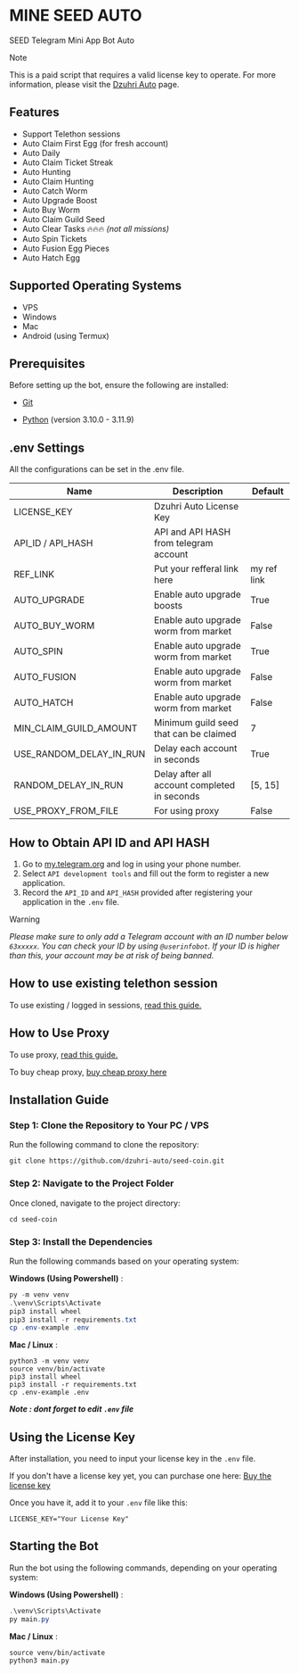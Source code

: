 # MINE SEED AUTO

SEED Telegram Mini App Bot Auto

> [!NOTE]
> This is a paid script that requires a valid license key to operate. For more information, please visit the [Dzuhri Auto](https://irhamdz.notion.site/Dzuhri-Auto-10f53e55353080f98fbae250bd7172d1) page.

## Features

- Support Telethon sessions
- Auto Claim First Egg (for fresh account)
- Auto Daily
- Auto Claim Ticket Streak
- Auto Hunting
- Auto Claim Hunting
- Auto Catch Worm
- Auto Upgrade Boost
- Auto Buy Worm
- Auto Claim Guild Seed
- Auto Clear Tasks 🔥🔥🔥 *(not all missions)*
- Auto Spin Tickets
- Auto Fusion Egg Pieces
- Auto Hatch Egg

## Supported Operating Systems

- VPS
- Windows
- Mac
- Android (using Termux)

## Prerequisites

Before setting up the bot, ensure the following are installed:

- [Git](https://git-scm.com/downloads)

- [Python](https://www.python.org/downloads/) (version 3.10.0 - 3.11.9)

## .env Settings

All the configurations can be set in the .env file.

| Name                    | Description                                  | Default     |
| ----------------------- | -------------------------------------------- | ----------- |
| LICENSE_KEY             | Dzuhri Auto License Key                      |             |
| API_ID / API_HASH       | API and API HASH from telegram account       |             |
| REF_LINK                | Put your refferal link here                  | my ref link |
| AUTO_UPGRADE            | Enable auto upgrade boosts                   | True        |
| AUTO_BUY_WORM           | Enable auto upgrade worm from market         | False       |
| AUTO_SPIN               | Enable auto upgrade worm from market         | True        |
| AUTO_FUSION             | Enable auto upgrade worm from market         | False       |
| AUTO_HATCH              | Enable auto upgrade worm from market         | False       |
| MIN_CLAIM_GUILD_AMOUNT  | Minimum guild seed that can be claimed       | 7           |
| USE_RANDOM_DELAY_IN_RUN | Delay each account in seconds                | True        |
| RANDOM_DELAY_IN_RUN     | Delay after all account completed in seconds | [5, 15]     |
| USE_PROXY_FROM_FILE     | For using proxy                              | False       |

## How to Obtain API ID and API HASH

1. Go to [my.telegram.org](https://my.telegram.org/) and log in using your phone number.
2. Select `API development tools` and fill out the form to register a new application.
3. Record the `API_ID` and `API_HASH` provided after registering your application in the `.env` file.

> [!WARNING]
> *Please make sure to only add a Telegram account with an ID number below `63xxxxx`. You can check your ID by using `@userinfobot`. If your ID is higher than this, your account may be at risk of being banned.*

<!-- ## How to obtain and use Query ID

To get the Query ID, [read this guide.](https://irhamdz.notion.site/Tutorial-Get-Query-ID-f415621d4a9843d2a7a9ad2cfb9abeb4?pvs=74)

Once you have the Query ID, add it to the `query_ids.txt` file.</br>
If you're using multiple accounts, simply add each query ID on a new line, like this:

```bash
query_id=xxxxxxxxx-User1
query_id=xxxxxxxxx-User2
``` -->

## How to use existing telethon session

To use existing / logged in sessions, [read this guide.](https://irhamdz.notion.site/Use-existing-telethon-sessions-11f53e55353080bc968ee5ee446e7d2b?pvs=74)

## How to Use Proxy

To use proxy, [read this guide.](https://irhamdz.notion.site/Use-Proxy-11153e553530807aaa14fdfde425723c?pvs=74)

To buy cheap proxy, [buy cheap proxy here](https://proxy-seller.com/?partner=QJGZSHEU86WI9Y)

## Installation Guide

### Step 1: Clone the Repository to Your PC / VPS

Run the following command to clone the repository:

```shell
git clone https://github.com/dzuhri-auto/seed-coin.git
```

### Step 2: Navigate to the Project Folder

Once cloned, navigate to the project directory:

```shell
cd seed-coin
```

### Step 3: Install the Dependencies

Run the following commands based on your operating system:

**Windows (Using Powershell)** :

```powershell
py -m venv venv
.\venv\Scripts\Activate
pip3 install wheel
pip3 install -r requirements.txt
cp .env-example .env
```

**Mac / Linux** :

```shell
python3 -m venv venv
source venv/bin/activate
pip3 install wheel
pip3 install -r requirements.txt
cp .env-example .env
```

***Note : dont forget to edit `.env` file***

## Using the License Key

After installation, you need to input your license key in the `.env` file.

If you don't have a license key yet, you can purchase one here: [Buy the license key](https://irhamdz.notion.site/Dzuhri-Auto-10f53e55353080f98fbae250bd7172d1)

Once you have it, add it to your `.env` file like this:

```note
LICENSE_KEY="Your License Key"
```

## Starting the Bot

Run the bot using the following commands, depending on your operating system:

**Windows (Using Powershell)** :

```powershell
.\venv\Scripts\Activate
py main.py
```

**Mac / Linux** :

```shell
source venv/bin/activate
python3 main.py
```
